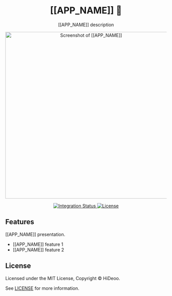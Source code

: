 <div align="center">
  <h1>[[APP_NAME]] 🚧</h1>
  <p>[[APP_NAME]] description</p>
  <p>
    <a href="https://dummyimage.com/520x350/121212/cdc8be.png&text=screenshot" title="Screenshot of [[APP_NAME]]">
      <img alt="Screenshot of [[APP_NAME]]" src="https://dummyimage.com/520x350/121212/cdc8be.png&text=screenshot" width="520" />
    </a>
  </p>
</div>

<div align="center">
  <a href="https://github.com/HiDeoo/[[APP_NAME]]/actions/workflows/integration.yml">
    <img alt="Integration Status" src="https://github.com/HiDeoo/[[APP_NAME]]/actions/workflows/integration.yml/badge.svg" />
  </a>
  <a href="https://github.com/HiDeoo/[[APP_NAME]]/blob/main/LICENSE">
    <img alt="License" src="https://badgen.net/github/license/hideoo/[[APP_NAME]]" />
  </a>
  <br />
</div>

## Features

[[APP_NAME]] presentation.

- [[APP_NAME]] feature 1
- [[APP_NAME]] feature 2

## License

Licensed under the MIT License, Copyright © HiDeoo.

See [LICENSE](https://github.com/HiDeoo/[[APP_NAME]]/blob/main/LICENSE) for more information.
